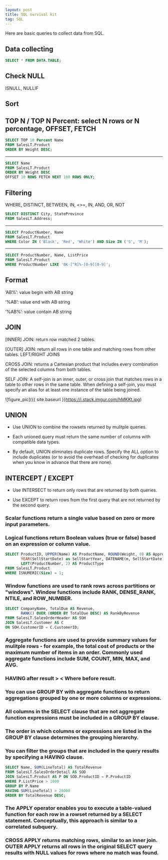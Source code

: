 ```yaml
---
layout: post
title: SQL survival kit
tag: SQL
---
```


Here are basic queries to collect data from SQL.

## Data collecting
```SQL
SELECT * FROM DATA.TABLE;
```
## Check NULL
ISNULL, NULLIF

## Sort
TOP N / TOP N Percent: select N rows or N percentage, OFFSET, FETCH
-----
```SQL
SELECT TOP 10 Percent Name
FROM SalesLT.Product
ORDER BY Weight DESC;
```
-----
```SQL
SELECT Name
FROM SalesLT.Product
ORDER BY Weight DESC
OFFSET 10 ROWS FETCH NEXT 100 ROWS ONLY;
```
## Filtering
WHERE, DISTINCT, BETWEEN, IN, <>=, IN, AND, OR, NOT
```SQL
SELECT DISTINCT City, StateProvince
FROM SalesLT.Address;
```
-----
```SQL
SELECT ProductNumber, Name
FROM SalesLT.Product
WHERE Color IN ('Black', 'Red', 'White') AND Size IN ('S', 'M');
```
-----
```SQL
SELECT ProductNumber, Name, ListPrice
FROM SalesLT.Product
WHERE ProductNumber LIKE 'BK-[^R]%-[0-9][0-9]';
```
## Format

‘AB%’: value begin with AB string

‘%AB’: value end with AB string

‘%AB%’: value contain AB string

[^R]: different from R string

## JOIN
[INNER] JOIN: return row matched 2 tables.

[OUTER] JOIN: return all rows in one table and matching rows from other tables. LEFT/RIGHT JOINS

CROSS JOIN: returns a Cartesian product that includes every combination of the selected columns from both tables.

SELF JOIN: A self-join is an inner, outer, or cross join that matches rows in a table to other rows in the same table. When defining a self-join, you must specify an alias for at least one instance of the table being joined.

![figure_pic]({{ site.baseurl }}https://i.stack.imgur.com/hMKKt.jpg)

## UNION
- Use UNION to combine the rowsets returned by mulitple queries.

- Each unioned query must return the same number of columns with compatible data types.

- By default, UNION eliminates duplicate rows. Specify the ALL option to include duplicates (or to avoid the overhead of checking for duplicates when you know in advance that there are none).

## INTERCEPT / EXCEPT
- Use INTERSECT to return only rows that are returned by both queries.

- Use EXCEPT to return rows from the first query that are not returned by the second query.

### Scalar functions return a single value based on zero or more input parameters.
### Logical functions return Boolean values (true or false) based on an expression or column value.

```SQL
SELECT ProductID, UPPER(Name) AS ProductName, ROUND(Weight, 0) AS ApproxWeight,
       YEAR(SellStartDate) as SellStartYear, DATENAME(m, SellStartDate) as SellStartMonth,
       LEFT(ProductNumber, 2) AS ProductType
FROM SalesLT.Product
WHERE ISNUMERIC(Size) = 1;
```

### Window functions are used to rank rows across partitions or "windows". Window functions include RANK, DENSE_RANK, NTILE, and ROW_NUMBER.

```SQL
SELECT CompanyName, TotalDue AS Revenue,
       RANK() OVER (ORDER BY TotalDue DESC) AS RankByRevenue
FROM SalesLT.SalesOrderHeader AS SOH
JOIN SalesLT.Customer AS C
ON SOH.CustomerID = C.CustomerID;
```

### Aggregate functions are used to provide summary values for mulitple rows - for example, the total cost of products or the maximum number of items in an order. Commonly used aggregate functions include SUM, COUNT, MIN, MAX, and AVG.
### HAVING after result > < Where before result.
### You can use GROUP BY with aggregate functions to return aggregations grouped by one or more columns or expressions.
### All columns in the SELECT clause that are not aggregate function expressions must be included in a GROUP BY clause.
### The order in which columns or expressions are listed in the GROUP BY clause determines the grouping hierarchy.
### You can filter the groups that are included in the query results by specifying a HAVING clause.

```SQL
SELECT Name, SUM(LineTotal) AS TotalRevenue
FROM SalesLT.SalesOrderDetail AS SOD
JOIN SalesLT.Product AS P ON SOD.ProductID = P.ProductID
WHERE P.ListPrice > 1000
GROUP BY P.Name
HAVING SUM(LineTotal) > 20000
ORDER BY TotalRevenue DESC;
```

### The APPLY operator enables you to execute a table-valued function for each row in a rowset returned by a SELECT statement. Conceptually, this approach is similar to a correlated subquery.
### CROSS APPLY returns matching rows, similar to an inner join. OUTER APPLY returns all rows in the original SELECT query results with NULL values for rows where no match was found.




